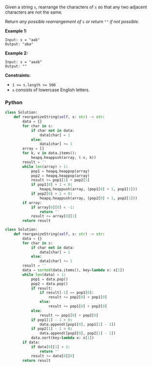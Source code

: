 Given a string  `s`, rearrange the characters of  `s`  so that any two adjacent characters are not the same.

Return  _any possible rearrangement of_  `s`  _or return_  `""`  _if not possible_.

**Example 1:**
```
Input: s = "aab"
Output: "aba"
```

**Example 2:**
```
Input: s = "aaab"
Output: ""
```

**Constraints:**

-   `1 <= s.length <= 500`
-   `s`  consists of lowercase English letters.


### Python
```python
class Solution:
    def reorganizeString(self, s: str) -> str:
        data = {}
        for char in s:
            if char not in data:
                data[char] = 1
            else:
                data[char] += 1
        array = []
        for k, v in data.items():
	        heapq.heappush(array, (-v, k))
        result = ''
        while len(array) > 1:
            pop1 = heapq.heappop(array)
            pop2 = heapq.heappop(array)
            result += pop1[1] + pop2[1]
            if pop1[0] + 1 < 0:
                heapq.heappush(array, (pop1[0] + 1, pop1[1]))
            if pop2[0] + 1 < 0:
                heapq.heappush(array, (pop2[0] + 1, pop2[1]))
        if array:
            if array[0][0] < -1:
                return ''
            result += array[0][1]
        return result
```

```python
class Solution:
    def reorganizeString(self, s: str) -> str:
        data = {}
        for char in s:
            if char not in data:
                data[char] = 1
            else:
                data[char] += 1
        result = ''
        data = sorted(data.items(), key=lambda x: x[1])
        while len(data) > 1:
            pop1 = data.pop()
            pop2 = data.pop()
            if result:
                if result[-1] == pop1[0]:
                    result += pop2[0] + pop1[0]
                else:
                    result += pop1[0] + pop2[0]
            else:
                result += pop1[0] + pop2[0]
            if pop1[1] - 1 > 0:
                data.append([pop1[0], pop1[1] - 1])
            if pop2[1] - 1 > 0:
                data.append([pop2[0], pop2[1] - 1])
            data.sort(key=lambda x: x[1])
        if data:
            if data[0][1] > 1:
                return ''
            result += data[0][0]
        return result
```